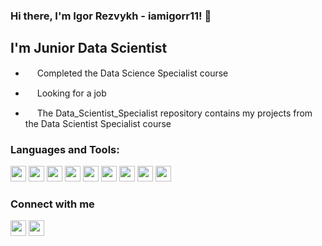 ### Hi there, I'm Igor Rezvykh - iamigorr11! 👋

## I'm Junior Data Scientist 

- <p> <a> <img src="https://github.com/iamigorr11/iamigorr11/assets/134969236/dd6bc27c-c161-495c-8b6e-ec4164cd29a6" height=15> Completed the Data Science Specialist course </a> </p>    
- <p> <a> <img src="https://github.com/iamigorr11/iamigorr11/assets/134969236/75d9a9b3-24f2-4dab-b78d-a94afef7e1e3" height=15> Looking for a job </a> </p>  
- <a> <img src="https://github.com/iamigorr11/iamigorr11/assets/134969236/e1a8ec84-264f-453c-ba92-b5b6b6c713b9" height=15> The Data_Scientist_Specialist repository contains my projects from the Data Scientist Specialist course </a> </p>  



### Languages and Tools:
<p> <a> <img src="https://img.shields.io/badge/python-3670A0?style=for-the-badge&logo=python&logoColor=ffdd54" height=25> </a>
<a> <img src="https://img.shields.io/badge/pandas-%23150458.svg?style=for-the-badge&logo=pandas&logoColor=white" height=25> </a> 
<a> <img src="https://img.shields.io/badge/Matplotlib-%23ffffff.svg?style=for-the-badge&logo=Matplotlib&logoColor=black" height=25> </a> 
<a> <img src="https://img.shields.io/badge/numpy-%23013243.svg?style=for-the-badge&logo=numpy&logoColor=white" height=25> </a> 
<a> <img src="https://img.shields.io/badge/scikit--learn-%23F7931E.svg?style=for-the-badge&logo=scikit-learn&logoColor=white" height=25> </a>
<a> <img src="https://img.shields.io/badge/SciPy-%230C55A5.svg?style=for-the-badge&logo=scipy&logoColor=%white" height=25> </a> 
<a> <img src="https://img.shields.io/badge/TensorFlow-%23FF6F00.svg?style=for-the-badge&logo=TensorFlow&logoColor=white" height=25> </a>
<a> <img src="https://img.shields.io/badge/Keras-%23D00000.svg?style=for-the-badge&logo=Keras&logoColor=white" height=25> </a> 
<a> <img src="https://img.shields.io/badge/postgres-%23316192.svg?style=for-the-badge&logo=postgresql&logoColor=white" height=25> </a></p>

### Connect with me
<p> <a href="https://medium.com/@akylson"><img src="https://img.shields.io/badge/linkedin-%230077B5.svg?style=for-the-badge&logo=linkedin&logoColor=white" height=25></a>
<a href="https://www.linkedin.com/in/igor-rezvykh/"><img src="https://img.shields.io/badge/Telegram-2CA5E0?style=for-the-badge&logo=telegram&logoColor=white" height=25></a> </p>

